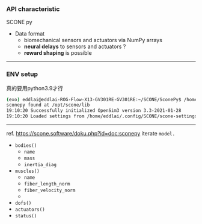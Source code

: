 ### API characteristic
SCONE py
- Data format
	- biomechanical sensors and actuators via NumPy arrays
	- **neural delays** to sensors and actuators ?
	- **reward shaping** is possible

---
### ENV setup
真的要用python3.9才行
```bash
(exo) eddlai@eddlai-ROG-Flow-X13-GV301RE-GV301RE:~/SCONE/SconePy$ /home/eddlai/miniconda3/envs/exo/bin/python /home/eddlai/SCONE/SconePy/sconetools.py                                                                                                  
sconepy found at /opt/scone/lib                                                                                             
19:10:20 Successfully initialized OpenSim3 version 3.3-2021-01-28                                                           
19:10:20 Loaded settings from /home/eddlai/.config/SCONE/scone-settings.zml 
```

---
ref. https://scone.software/doku.php?id=doc:sconepy
iterate `model.`
- `bodies()`
	- `name`
	- `mass`
	- `inertia_diag`
- `muscles()`
	- `name`
	- `fiber_length_norm`
	- `fiber_velocity_norm`
	- 
- `dofs()`
- `actuators()`
- `status()`

